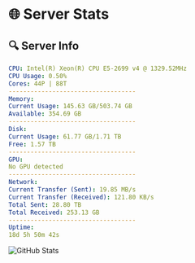 # 🌐 Server Stats
## 🔍 Server Info
```yaml
CPU: Intel(R) Xeon(R) CPU E5-2699 v4 @ 1329.52MHz
CPU Usage: 0.50%
Cores: 44P | 88T
-----------------------------------
Memory:
Current Usage: 145.63 GB/503.74 GB
Available: 354.69 GB
-----------------------------------
Disk:
Current Usage: 61.77 GB/1.71 TB
Free: 1.57 TB
-----------------------------------
GPU:
No GPU detected
-----------------------------------
Network:
Current Transfer (Sent): 19.85 MB/s
Current Transfer (Received): 121.80 KB/s
Total Sent: 28.80 TB
Total Received: 253.13 GB
-----------------------------------
Uptime:
18d 5h 50m 42s
```
![GitHub Stats](https://img.shields.io/badge/Updated-2025-03-26_03:13:31-blue)